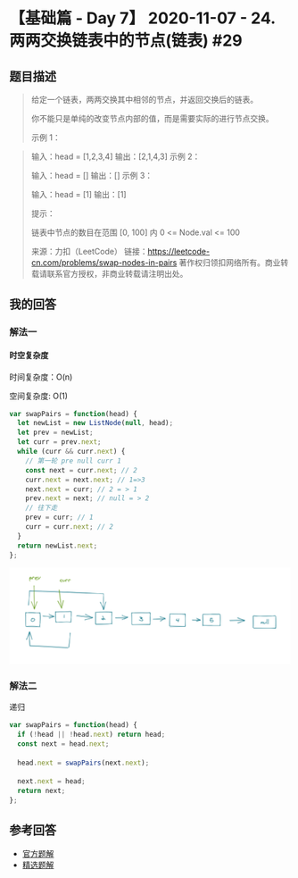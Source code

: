 # 【基础篇 - Day 7】 2020-11-07 - 24. 两两交换链表中的节点(链表) #29

## 题目描述

> 给定一个链表，两两交换其中相邻的节点，并返回交换后的链表。
>
> 你不能只是单纯的改变节点内部的值，而是需要实际的进行节点交换。
>
> 示例 1：

<!-- > ![image](./images/68747470733a2f2f6173736574732e6c656574636f64652e636f6d2f75706c6f6164732f323032302f31302f30332f737761705f6578312e6a7067) -->

> 输入：head = [1,2,3,4]
> 输出：[2,1,4,3]
> 示例 2：
>
> 输入：head = []
> 输出：[]
> 示例 3：
>
> 输入：head = [1]
> 输出：[1]
>
> 提示：
>
> 链表中节点的数目在范围 [0, 100] 内
> 0 <= Node.val <= 100
>
> 来源：力扣（LeetCode）
> 链接：https://leetcode-cn.com/problems/swap-nodes-in-pairs
> 著作权归领扣网络所有。商业转载请联系官方授权，非商业转载请注明出处。

## 我的回答

### 解法一

#### 时空复杂度

时间复杂度：O(n)

空间复杂度: O(1)

```JavaScript
var swapPairs = function(head) {
  let newList = new ListNode(null, head);
  let prev = newList;
  let curr = prev.next;
  while (curr && curr.next) {
    // 第一轮 pre null curr 1
    const next = curr.next; // 2
    curr.next = next.next; // 1=>3
    next.next = curr; // 2 = > 1
    prev.next = next; // null = > 2
    // 往下走
    prev = curr; // 1
    curr = curr.next; // 2
  }
  return newList.next;
};
```

![image-20201112105912277](./images/image-20201112105912277.png)

### 解法二

递归

```JavaScript
var swapPairs = function(head) {
  if (!head || !head.next) return head;
  const next = head.next;

  head.next = swapPairs(next.next);

  next.next = head;
  return next;
};
```

## 参考回答

- [官方题解](https://github.com/leetcode-pp/91alg-2/blob/master/solution/basic/d7.24.Swap-Nodes-in-Pairs.md)
- [精选题解](https://github.com/leetcode-pp/91alg-2/issues/29#issuecomment-723101422)
